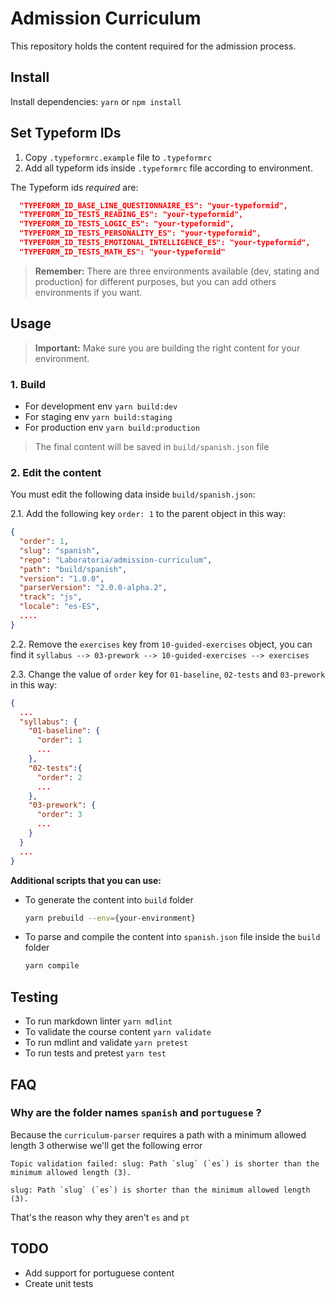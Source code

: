# Admission Curriculum

This repository holds the content required for the admission process.

## Install

Install dependencies: `yarn` or `npm install`

## Set Typeform IDs

1. Copy `.typeformrc.example` file to `.typeformrc`
2. Add all typeform ids inside `.typeformrc` file according to environment.

The Typeform ids _required_ are:

```json
  "TYPEFORM_ID_BASE_LINE_QUESTIONNAIRE_ES": "your-typeformid",
  "TYPEFORM_ID_TESTS_READING_ES": "your-typeformid",
  "TYPEFORM_ID_TESTS_LOGIC_ES": "your-typeformid",
  "TYPEFORM_ID_TESTS_PERSONALITY_ES": "your-typeformid",
  "TYPEFORM_ID_TESTS_EMOTIONAL_INTELLIGENCE_ES": "your-typeformid",
  "TYPEFORM_ID_TESTS_MATH_ES": "your-typeformid"
```

> __Remember:__ There are three environments available
> (dev, stating and production) for different purposes, but you can add
> others environments if you want.


## Usage

> __Important:__ Make sure you are building the right content for your environment.

### 1. Build

- For development env `yarn build:dev`
- For staging env `yarn build:staging`
- For production env `yarn build:production`

> The final content will be saved in `build/spanish.json` file

### 2. Edit the content

You must edit the following data inside `build/spanish.json`:

2.1. Add the following key `order: 1` to the parent object in this way:

```json
{
  "order": 1,
  "slug": "spanish",
  "repo": "Laboratoria/admission-curriculum",
  "path": "build/spanish",
  "version": "1.0.0",
  "parserVersion": "2.0.0-alpha.2",
  "track": "js",
  "locale": "es-ES",
  ....
}
```

2.2. Remove the `exercises` key from `10-guided-exercises` object, you can find it
`syllabus --> 03-prework --> 10-guided-exercises --> exercises`

2.3. Change the value of `order` key for `01-baseline`, `02-tests` and `03-prework` in this way:

```json
{
  ...
  "syllabus": {
    "01-baseline": {
      "order": 1
      ...
    },
    "02-tests":{
      "order": 2
      ...
    },
    "03-prework": {
      "order": 3
      ...
    }
  }
  ...
}
```
__Additional scripts that you can use:__

- To generate the content into `build` folder

  ```bash
  yarn prebuild --env={your-environment}
  ```
- To parse and compile the content into `spanish.json` file inside the `build` folder

  ```bash
  yarn compile
  ```

## Testing

- To run markdown linter `yarn mdlint`
- To validate the course content `yarn validate`
- To run mdlint and validate `yarn pretest`
- To run tests and pretest `yarn test`


## FAQ

### Why are the folder names `spanish` and `portuguese` ?

Because the `curriculum-parser` requires a path with a minimum allowed length 3
otherwise we'll get the following error

```
Topic validation failed: slug: Path `slug` (`es`) is shorter than the minimum allowed length (3).

slug: Path `slug` (`es`) is shorter than the minimum allowed length (3).
```

That's the reason why they aren't `es` and `pt`


## TODO

- Add support for portuguese content
- Create unit tests
